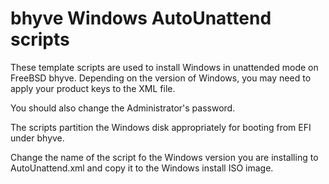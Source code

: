 # bhyve Windows AutoUnattend scripts

These template scripts are used to install Windows in unattended mode on FreeBSD bhyve. Depending on the version of Windows, you may need to apply your product keys to the XML file.

You should also change the Administrator's password.

The scripts partition the Windows disk appropriately for booting from EFI under bhyve.

Change the name of the script fo the Windows version you are installing to AutoUnattend.xml and copy it to the Windows install ISO image.
